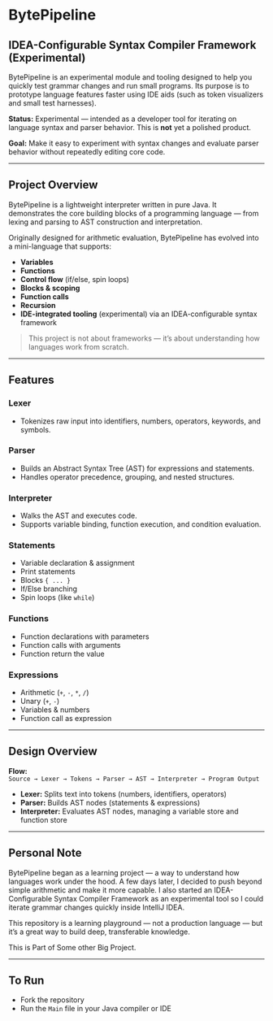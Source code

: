 # BytePipeline

## IDEA-Configurable Syntax Compiler Framework (Experimental)

BytePipeline is an experimental module and tooling designed to help you quickly test grammar changes and run small programs. Its purpose is to prototype language features faster using IDE aids (such as token visualizers and small test harnesses).

**Status:** Experimental — intended as a developer tool for iterating on language syntax and parser behavior. This is **not** yet a polished product.

**Goal:** Make it easy to experiment with syntax changes and evaluate parser behavior without repeatedly editing core code.

---

## Project Overview

BytePipeline is a lightweight interpreter written in pure Java. It demonstrates the core building blocks of a programming language — from lexing and parsing to AST construction and interpretation.

Originally designed for arithmetic evaluation, BytePipeline has evolved into a mini-language that supports:

- **Variables**
- **Functions**
- **Control flow** (if/else, spin loops)
- **Blocks & scoping**
- **Function calls**
- **Recursion**
- **IDE-integrated tooling** (experimental) via an IDEA-configurable syntax framework

> This project is not about frameworks — it’s about understanding how languages work from scratch.

---

## Features

### Lexer
- Tokenizes raw input into identifiers, numbers, operators, keywords, and symbols.

### Parser
- Builds an Abstract Syntax Tree (AST) for expressions and statements.
- Handles operator precedence, grouping, and nested structures.

### Interpreter
- Walks the AST and executes code.
- Supports variable binding, function execution, and condition evaluation.

### Statements
- Variable declaration & assignment
- Print statements
- Blocks `{ ... }`
- If/Else branching
- Spin loops (like `while`)

### Functions
- Function declarations with parameters
- Function calls with arguments
- Function return the value

### Expressions
- Arithmetic (`+`, `-`, `*`, `/`)
- Unary (`+`, `-`)
- Variables & numbers
- Function call as expression

---

## Design Overview

**Flow:**  
`Source → Lexer → Tokens → Parser → AST → Interpreter → Program Output`

- **Lexer:** Splits text into tokens (numbers, identifiers, operators)
- **Parser:** Builds AST nodes (statements & expressions)
- **Interpreter:** Evaluates AST nodes, managing a variable store and function store

---

## Personal Note

BytePipeline began as a learning project — a way to understand how languages work under the hood. A few days later, I decided to push beyond simple arithmetic and make it more capable. I also started an IDEA-Configurable Syntax Compiler Framework as an experimental tool so I could iterate grammar changes quickly inside IntelliJ IDEA.

This repository is a learning playground — not a production language — but it’s a great way to build deep, transferable knowledge.

This is Part of Some other Big Project.

---

## To Run

- Fork the repository
- Run the `Main` file in your Java compiler or IDE
